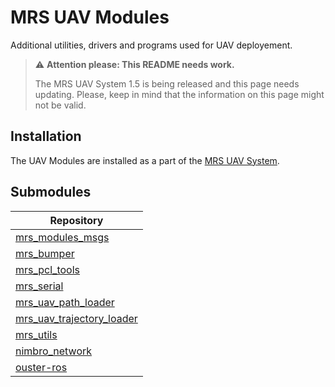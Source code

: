 # MRS UAV Modules

Additional utilities, drivers and programs used for UAV deployement.

> :warning: **Attention please: This README needs work.**
>
> The MRS UAV System 1.5 is being released and this page needs updating. Please, keep in mind that the information on this page might not be valid.

## Installation

The UAV Modules are installed as a part of the [MRS UAV System](https://github.com/ctu-mrs/mrs_uav_system#installation).

## Submodules

| Repository                                                                                |
|-------------------------------------------------------------------------------------------|
| [mrs_modules_msgs](https://github.com/ctu-mrs/mrs_modules_msgs)                           |
| [mrs_bumper](https://github.com/ctu-mrs/mrs_bumper)                                       |
| [mrs_pcl_tools](https://github.com/ctu-mrs/mrs_pcl_tools)                                 |
| [mrs_serial](https://github.com/ctu-mrs/mrs_serial)                                       |
| [mrs_uav_path_loader](https://github.com/ctu-mrs/mrs_uav_path_loader)                     |
| [mrs_uav_trajectory_loader](https://github.com/ctu-mrs/mrs_uav_trajectory_loader)         |
| [mrs_utils](https://github.com/ctu-mrs/mrs_utils)                                         |
| [nimbro_network](https://github.com/ctu-mrs/nimbro_network)                               |
| [ouster-ros](https://github.com/ctu-mrs/ouster-ros)                                       |
